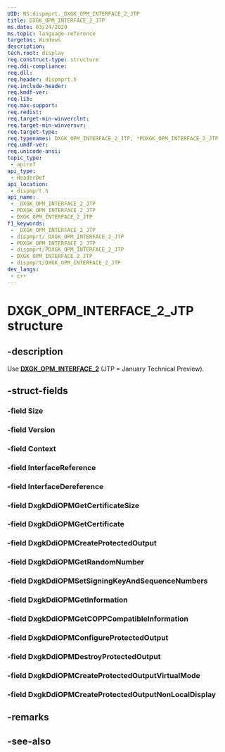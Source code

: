 ```yaml
---
UID: NS:dispmprt._DXGK_OPM_INTERFACE_2_JTP
title: DXGK_OPM_INTERFACE_2_JTP
ms.date: 03/24/2020
ms.topic: language-reference
targetos: Windows
description: 
tech.root: display
req.construct-type: structure
req.ddi-compliance: 
req.dll: 
req.header: dispmprt.h
req.include-header: 
req.kmdf-ver: 
req.lib: 
req.max-support: 
req.redist: 
req.target-min-winverclnt: 
req.target-min-winversvr: 
req.target-type: 
req.typenames: DXGK_OPM_INTERFACE_2_JTP, *PDXGK_OPM_INTERFACE_2_JTP
req.umdf-ver: 
req.unicode-ansi: 
topic_type:
 - apiref
api_type:
 - HeaderDef
api_location:
 - dispmprt.h
api_name:
 - _DXGK_OPM_INTERFACE_2_JTP
 - PDXGK_OPM_INTERFACE_2_JTP
 - DXGK_OPM_INTERFACE_2_JTP
f1_keywords:
 - _DXGK_OPM_INTERFACE_2_JTP
 - dispmprt/_DXGK_OPM_INTERFACE_2_JTP
 - PDXGK_OPM_INTERFACE_2_JTP
 - dispmprt/PDXGK_OPM_INTERFACE_2_JTP
 - DXGK_OPM_INTERFACE_2_JTP
 - dispmprt/DXGK_OPM_INTERFACE_2_JTP
dev_langs:
 - c++
---
```


# DXGK_OPM_INTERFACE_2_JTP structure


## -description

Use [**DXGK_OPM_INTERFACE_2**](ns-dispmprt-dxgk_opm_interface_2.md) (JTP = January Technical Preview).

## -struct-fields

### -field Size

### -field Version

### -field Context

### -field InterfaceReference

### -field InterfaceDereference

### -field DxgkDdiOPMGetCertificateSize

### -field DxgkDdiOPMGetCertificate

### -field DxgkDdiOPMCreateProtectedOutput

### -field DxgkDdiOPMGetRandomNumber

### -field DxgkDdiOPMSetSigningKeyAndSequenceNumbers

### -field DxgkDdiOPMGetInformation

### -field DxgkDdiOPMGetCOPPCompatibleInformation

### -field DxgkDdiOPMConfigureProtectedOutput

### -field DxgkDdiOPMDestroyProtectedOutput

### -field DxgkDdiOPMCreateProtectedOutputVirtualMode

### -field DxgkDdiOPMCreateProtectedOutputNonLocalDisplay

## -remarks

## -see-also

